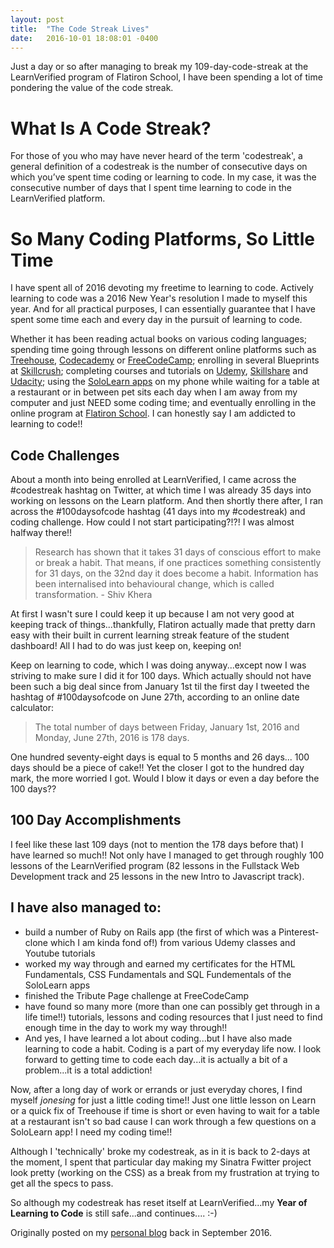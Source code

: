 ```yaml
---
layout: post
title:  "The Code Streak Lives"
date:   2016-10-01 18:08:01 -0400
---
```


Just a day or so after managing to break my 109-day-code-streak at the LearnVerified program of Flatiron School, I have been spending a lot of time pondering the value of the code streak.

[](http://i.imgur.com/gnTaQ7E.jpg)

# What Is A Code Streak?

For those of you who may have never heard of the term 'codestreak', a general definition of a codestreak is the number of consecutive days on which you’ve spent time coding or learning to code. In my case, it was the consecutive number of days that I spent time learning to code in the LearnVerified platform.

#  So Many Coding Platforms, So Little Time

I have spent all of 2016 devoting my freetime to learning to code. Actively learning to code was a 2016 New Year's resolution I made to myself this year. And for all practical purposes, I can essentially guarantee that I have spent some time each and every day in the pursuit of learning to code.

Whether it has been reading actual books on various coding languages; spending time going through lessons on different online platforms such as [Treehouse](http://teamtreehouse.com), [Codecademy](http://codecademy.com) or [FreeCodeCamp](http://freecodecamp.com); enrolling in several Blueprints at [Skillcrush](http://skillcrush.com); completing courses and tutorials on [Udemy](http://udemy.com), [Skillshare](http://skillshare.com) and [Udacity](http://udacity); using the [SoloLearn apps](http://sololearn.com) on my phone while waiting for a table at a restaurant or in between pet sits each day when I am away from my computer and just NEED some coding time; and eventually enrolling in the online program at [Flatiron School](http://flatironschool.com). I can honestly say I am addicted to learning to code!!

## Code Challenges

About a month into being enrolled at LearnVerified, I came across the #codestreak hashtag on Twitter, at which time I was already 35 days into working on lessons on the Learn platform. And then shortly there after, I ran across the #100daysofcode hashtag (41 days into my #codestreak) and coding challenge. How could I not start participating?!?! I was almost halfway there!!

> Research has shown that it takes 31 days of conscious effort to make or break a habit. That means, if one practices something consistently for 31 days, on the 32nd day it does become a habit. Information has been internalised into behavioural change, which is called transformation. - Shiv Khera

At first I wasn't sure I could keep it up because I am not very good at keeping track of things...thankfully, Flatiron actually made that pretty darn easy with their built in current learning streak feature of the student dashboard! All I had to do was just keep on, keeping on!

Keep on learning to code, which I was doing anyway...except now I was striving to make sure I did it for 100 days. Which actually should not have been such a big deal since from January 1st til the first day I tweeted the hashtag of #100daysofcode on June 27th, according to an online date calculator:

> The total number of days between Friday, January 1st, 2016 and Monday, June 27th, 2016 is 178 days.

One hundred seventy-eight days is equal to 5 months and 26 days... 100 days should be a piece of cake!! Yet the closer I got to the hundred day mark, the more worried I got. Would I blow it days or even a day before the 100 days??

## 100 Day Accomplishments

I feel like these last 109 days (not to mention the 178 days before that) I have learned so much!! Not only have I managed to get through roughly 100 lessons of the LearnVerified program (82 lessons in the Fullstack Web Development track and 25 lessons in the new Intro to Javascript track).

## I have also managed to:

*  build a number of Ruby on Rails app (the first of which was a Pinterest-clone which I am kinda fond of!) from various Udemy classes and Youtube tutorials
*  worked my way through and earned my certificates for the HTML Fundamentals, CSS Fundamentals and SQL Fundementals of the SoloLearn apps
*  finished the Tribute Page challenge at FreeCodeCamp
*  have found so many more (more than one can possibly get through in a life time!!) tutorials, lessons and coding resources that I just need to find enough time in the day to work my way through!!
* And yes, I have learned a lot about coding...but I have also made learning to code a habit. Coding is a part of my everyday life now. I look forward to getting time to code each day...it is actually a bit of a problem...it is a total addiction!

Now, after a long day of work or errands or just everyday chores, I find myself *jonesing* for just a little coding time!!  Just one little lesson on Learn or a quick fix of Treehouse if time is short or even having to wait for a table at a restaurant isn't so bad cause I can work through a few questions on a SoloLearn app! I need my coding time!!

Although I 'technically' broke my codestreak, as in it is back to 2-days at the moment, I spent that particular day making my Sinatra Fwitter project look pretty (working on the CSS) as a break from my frustration at trying to get all the specs to pass.

So although my codestreak has reset itself at LearnVerified...my **Year of Learning to Code** is still safe...and continues....  :-)

Originally posted on my [personal blog](http://scribblesandmusings.com) back in September 2016.




